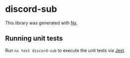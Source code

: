 # discord-sub

This library was generated with [Nx](https://nx.dev).

## Running unit tests

Run `nx test discord-sub` to execute the unit tests via [Jest](https://jestjs.io).
